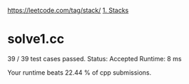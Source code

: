 https://leetcode.com/tag/stack/
[1. Stacks](https://www.youtube.com/watch?v=TIC1gappbP8&list=PLRdD1c6QbAqJn0606RlOR6T3yUqFWKwmX&index=13)

# solve1.cc

39 / 39 test cases passed.
Status: Accepted
Runtime: 8 ms

Your runtime beats 22.44 % of cpp submissions.

